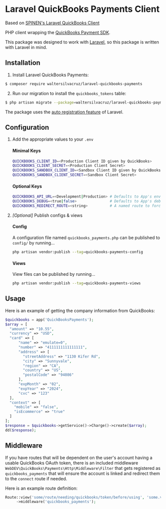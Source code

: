 # Laravel QuickBooks Payments Client

Based on [SPINEN's Laravel QuickBooks Client](https://github.com/spinen/laravel-quickbooks-client)

PHP client wrapping the [QuickBooks Payment SDK](https://github.com/intuit/PHP-Payments-SDK).

This package was designed to work with [Laravel](https://www.laravel.com), so this package is written with Laravel in mind.

## Installation

1. Install Laravel QuickBooks Payments:

```bash
$ composer require waltersilvacruz/laravel-quickbooks-payments
```

2. Run our migration to install the `quickbooks_tokens` table:

```bash
$ php artisan migrate --package=waltersilvacruz/laravel-quickbooks-payments
```

The package uses the [auto registration feature](https://laravel.com/docs/packages#package-discovery) of Laravel.

## Configuration

1. Add the appropriate values to your ```.env```

    #### Minimal Keys
    ```bash
    QUICKBOOKS_CLIENT_ID=<Production Client ID given by QuickBooks>
    QUICKBOOKS_CLIENT_SECRET=<Production Client Secret>
    QUICKBOOKS_SANDBOX_CLIENT_ID=<Sandbox Client ID given by QuickBooks>
    QUICKBOOKS_SANDBOX_CLIENT_SECRET=<Sandbox Client Secret>
    ```

    #### Optional Keys
    ```bash
    QUICKBOOKS_API_URL=<Development|Production> # Defaults to App's env value
    QUICKBOOKS_DEBUG=<true|false>               # Defaults to App's debug value
    QUICKBOOKS_REDIRECT_ROUTE=<string>          # A named route to force redirect after disconnecting
    ```

2. _[Optional]_ Publish configs & views

    #### Config
    A configuration file named ```quickbooks_payments.php``` can be published to ```config/``` by running...
    
    ```bash
    php artisan vendor:publish --tag=quickbooks-payments-config
    ```
    
    #### Views
    View files can be published by running...
    
    ```bash
    php artisan vendor:publish --tag=quickbooks-payments-views
    ```

## Usage

Here is an example of getting the company information from QuickBooks:

```php
$quickbooks = app('QuickBooksPayments');
$array = [
  "amount" => "10.55",
  "currency" => "USD",
  "card" => [
      "name" => "emulate=0",
      "number" => "4111111111111111",
      "address" => [
        "streetAddress" => "1130 Kifer Rd",
        "city" => "Sunnyvale",
        "region" => "CA",
        "country" => "US",
        "postalCode" => "94086"
      ],
      "expMonth" => "02",
      "expYear" => "2024",
      "cvc" => "123"
  ],
  "context" => [
    "mobile" => "false",
    "isEcommerce" => "true"
  ]
];
$response = $quickbooks->getService()->Charge()->create($array);
dd($response);
```

## Middleware

If you have routes that will be dependent on the user's account having a usable QuickBooks OAuth token, there is an included middleware ```WebDEV\QuickBooks\Payments\Http\Middleware\Filter``` that gets registered as ```quickbooks_payments``` that will ensure the account is linked and redirect them to the `connect` route if needed.

Here is an example route definition:

```php
Route::view('some/route/needing/quickbooks/token/before/using', 'some.view')
     ->middleware('quickbooks_payments');
```
